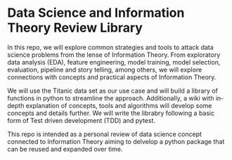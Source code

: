 # Data Science and Information Theory Review Library

In this repo, we will explore common strategies and tools to attack data science problems from the lense of Information Theory. From exploratory data analysis (EDA), feature engineering, model training, model selection, evaluation, pipeline and story telling, among others, we will explore connections with concepts and practical aspects of Information Theory. 

We will use the Titanic data set as our use case and will build a library of functions in python to streamline the approach. Additionally, a wiki with in-depth explanation of concepts, tools and algorithms will develop some concepts and details further. We will write the librabry following a basic form of Test driven development (TDD) and pytest.

This repo is intended as a personal review of data science concept connected to Information Theory aiming to delvelop a python package that can be reused and expanded over time. 
 
